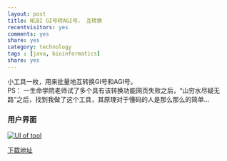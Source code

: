 ```yaml
---
layout: post
title: NCBI GI号转AGI号， 互转换
recentvisitors: yes
comments: yes
share: yes
category: technology
tags : [java, bioinformatics]
share: yes
---
```


小工具一枚，用来批量地互转换GI号和AGI号。  
PS： 一生命学院老师试了多个具有该转换功能网页失败之后，“山穷水尽疑无路”之后，找到我做了这个工具，其原理对于懂码的人是那么那么的简单…

### 用户界面

<a class="fancybox" rel="gallary1" href="http://i.imgur.com/0xvA7Ac.jpg" title="UI of tool"><img src="http://i.imgur.com/0xvA7Ac.jpg" alt="UI of tool"/></a>

[下载地址](http://ishare.iask.sina.com.cn/f/21695346.html)



